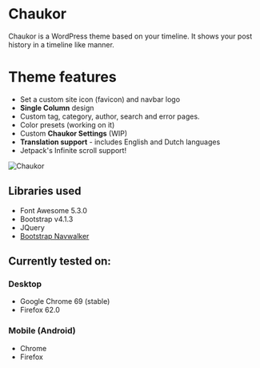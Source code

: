 Chaukor
==================
Chaukor is a WordPress theme based on your timeline. It shows your post history in a timeline like manner.

# Theme features
- Set a custom site icon (favicon) and navbar logo
- **Single Column** design
- Custom tag, category, author, search and error pages. 
- Color presets (working on it)
- Custom **Chaukor Settings** (WIP)
- **Translation support** - includes English and Dutch languages
- Jetpack's Infinite scroll support!

![Chaukor](https://github.com/Canitia/chaukor/blob/master/screenshot.png)

## Libraries used
- Font Awesome 5.3.0
- Bootstrap v4.1.3
- JQuery
- [Bootstrap Navwalker](https://github.com/wp-bootstrap/wp-bootstrap-navwalker)

## Currently tested on:

### Desktop
- Google Chrome 69 (stable)
- Firefox 62.0

### Mobile (Android)
- Chrome
- Firefox
